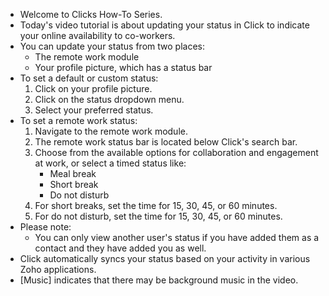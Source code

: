 - Welcome to Clicks How-To Series.
- Today's video tutorial is about updating your status in Click to indicate your online availability to co-workers.
- You can update your status from two places:
  - The remote work module
  - Your profile picture, which has a status bar
- To set a default or custom status:
  1. Click on your profile picture.
  2. Click on the status dropdown menu.
  3. Select your preferred status.
- To set a remote work status:
  1. Navigate to the remote work module.
  2. The remote work status bar is located below Click's search bar.
  3. Choose from the available options for collaboration and engagement at work, or select a timed status like:
     - Meal break
     - Short break
     - Do not disturb
  4. For short breaks, set the time for 15, 30, 45, or 60 minutes.
  5. For do not disturb, set the time for 15, 30, 45, or 60 minutes.
- Please note:
  - You can only view another user's status if you have added them as a contact and they have added you as well.
- Click automatically syncs your status based on your activity in various Zoho applications.
- [Music] indicates that there may be background music in the video.
